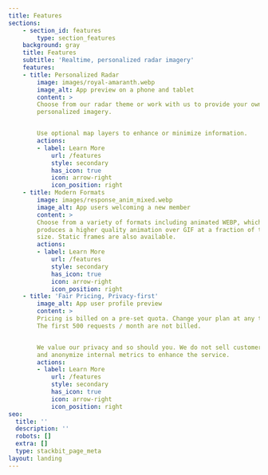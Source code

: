 ```yaml
---
title: Features
sections:
    - section_id: features
        type: section_features
    background: gray
    title: Features
    subtitle: 'Realtime, personalized radar imagery'
    features:
    - title: Personalized Radar
        image: images/royal-amaranth.webp
        image_alt: App preview on a phone and tablet
        content: >
        Choose from our radar theme or work with us to provide your own
        personalized imagery.


        Use optional map layers to enhance or minimize information.
        actions:
        - label: Learn More
            url: /features
            style: secondary
            has_icon: true
            icon: arrow-right
            icon_position: right
    - title: Modern Formats
        image: images/response_anim_mixed.webp
        image_alt: App users welcoming a new member
        content: >
        Choose from a variety of formats including animated WEBP, which
        produces a higher quality animation over GIF at a fraction of the
        size. Static frames are also available.
        actions:
        - label: Learn More
            url: /features
            style: secondary
            has_icon: true
            icon: arrow-right
            icon_position: right
    - title: 'Fair Pricing, Privacy-first'
        image_alt: App user profile preview
        content: >
        Pricing is billed on a pre-set quota. Change your plan at any time.
        The first 500 requests / month are not billed.


        We value our privacy and so should you. We do not sell customer data
        and anonymize internal metrics to enhance the service.
        actions:
        - label: Learn More
            url: /features
            style: secondary
            has_icon: true
            icon: arrow-right
            icon_position: right
seo:
  title: ''
  description: ''
  robots: []
  extra: []
  type: stackbit_page_meta
layout: landing
---
```

